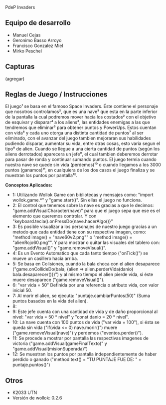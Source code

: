 PdeP Invaders

## Equipo de desarrollo

- Manuel Cejas
- Geronimo Basso Arroyo
- Francisco Gonzalez Miel
- Mirko Peschel

## Capturas

(agregar)

## Reglas de Juego / Instrucciones
El juego¹ se basa en el famoso Space Invaders. Éste contiene el personaje que nosotros controlamos², que es una nave³ que esta en la parte inferior de la pantalla la cual podremos mover hacia los costados² con el objetivo de esquivar y disparar⁴ a los aliens³, las entidades enemigas a las que tendremos que eliminar⁵ para obtener puntos y PowerUps. Estos cuentan con vida⁶ y cada uno otorga una distinta cantidad de puntos⁷ al ser eliminado, con el avanzar del juego tambien mejoraran sus habilidades pudiendo disparar, aumentar su vida, entre otras cosas, esto varia segun el tipo⁸ de alien. Cuando se llegue a una cierta cantidad de puntos (según los aliens derrotados) aparecera un jefe⁹, el cual tambien deberemos derrotar para pasar de ronda y continuar sumando puntos. El juego termia cuando nuestra nave se quede sin vida (perdemos)¹⁰ o cuando llegamos a los 3000 puntos (ganamos)¹¹, en cualquiera de los dos casos el juego finaliza y se muestran los puntos por pantalla¹².

**Conceptos Aplicados:**
- 1: Utilizando Wollok Game con bibliotecas y mensajes como: "import wollok.game.*" y "game.start()". Sin ellas el juego no funciona.
- 2: El control que tenemos sobre la nave es gracias a que le decimos: "game.addVisualCharacter(nave)" para que el juego sepa que ese es el elemento que queremos controlar. Y con "keyboard.tecla().onPressDo{nave.hacerAlgo()}"
- 3: Es posible visualizar a los personajes de nuestro juego gracias a un metodo que cada entidad tiene con su respectiva imagen, como: "method image() = "nave60v2.png"" o "method image() = "alienRojo60.png"". Y para mostrar o quitar las visuales del tablero con: "game.addVisual()" y "game.removeVisual()".
- 4: Es un Evento Automatico que cada tanto tiempo ("onTick()") se mueve un casillero hacia arriba.
- 5: Se basa en Colisiones, cuando la bala choca con el alien desaparece ("game.onCollideDo(bala, {alien => alien.perderVida(danio) bala.desaparecer()})") y al mismo tiempo el alien pierde vida, si éste muere desaparece ("game.removeVisual()").
- 6: "var vida = 50" Definida por una referencia o atributo vida, con valor inicial 50.
- 7: Al morir el alien, se ejecuta: "puntaje.cambiarPuntos(50)" (Suma puntos basados en la vida del alien).
- 8:
- 9: Este jefe cuenta con una cantidad de vida y de daño proporcional al nivel:  "var vida = 50 * nivel" y "const danio = 20 * nivel".
- 10: La nave cuenta con 100 puntos de vida ("var vida = 100"), si ésta se queda sin vida ("if(vida <= 0) nave.morir()") muere ("game.removeVisual(nave)") y perdemos ("eventos.perder()").
- 11: Se procede a mostrar por pantalla las respectivas imagenes de victoria ("game.addVisual(gameFinalTexto)" y "game.addVisual(misionSuperada)")
- 12: Se muestran los puntos por pantalla independientemente de haber perdido o ganado ("method text() = "TU PUNTAJE FUE DE: " + puntaje.puntos()")
  
## Otros

- K2033 UTN
- Versión de wollok: 0.2.6
